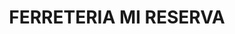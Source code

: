 ---
title: "FERRETERIA MI RESERVA"
url: /san-francisco-de-macoris/ferreteria-mi-reserva/
shop: Eisenwaren
---